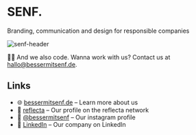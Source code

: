 # SENF.
Branding, communication and design for responsible companies

![senf-header](https://github.com/bessermitsenf/.github/assets/395617/02a55563-bdc5-4064-8fad-c84fc68aedac)

🧑‍💻 And we also code. Wanna work with us? Contact us at <hallo@bessermitsenf.de>.

## Links

- 🌐 [bessermitsenf.de](https://bessermitsenf.de/) – Learn more about us
- 🌳 [reflecta](https://www.reflecta.network/organisationen/senf-f1bdd6cf-0efa-469f-ba58-4ccad29c5f89) – Our profile on the reflecta network
- 📸 [@bessermitsenf](https://www.instagram.com/bessermitsenf/) – Our instagram profile
- 💼 [LinkedIn](https://www.linkedin.com/company/bessermitsenf/) – Our company on LinkedIn

